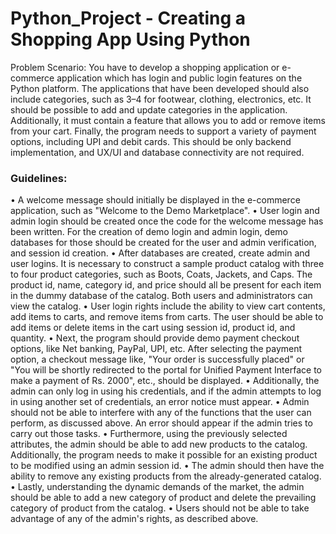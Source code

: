 # Python_Project - Creating a Shopping App Using Python

Problem Scenario: You have to develop a shopping application or e-commerce application which has login and public login features on the Python platform. The applications that have been developed should also include categories, such as 3–4 for footwear, clothing, electronics, etc. It should be possible to add and update categories in the application. Additionally, it must contain a feature that allows you to add or remove items from your cart. Finally, the program needs to support a variety of payment options, including UPI and debit cards. This should be only backend implementation, and UX/UI and database connectivity are not required.


<H3>Guidelines:</H3>
•	A welcome message should initially be displayed in the e-commerce application, such as "Welcome to the Demo Marketplace".
•	User login and admin login should be created once the code for the welcome message has been written. For the creation of demo login and admin login, demo databases for those should be created for the user and admin verification, and session id creation.
•	After databases are created, create admin and user logins. It is necessary to construct a sample product catalog with three to four product categories, such as Boots, Coats, Jackets, and Caps. The product id, name, category id, and price should all be present for each item in the dummy database of the catalog. Both users and administrators can view the catalog.
•	User login rights include the ability to view cart contents, add items to carts, and remove items from carts. The user should be able to add items or delete items in the cart using session id, product id, and quantity.
•	Next, the program should provide demo payment checkout options, like Net banking, PayPal, UPI, etc. After selecting the payment option, a checkout message like, "Your order is successfully placed" or "You will be shortly redirected to the portal for Unified Payment Interface to make a payment of Rs. 2000", etc., should be displayed. 
•	Additionally, the admin can only log in using his credentials, and if the admin attempts to log in using another set of credentials, an error notice must appear.
•	Admin should not be able to interfere with any of the functions that the user can perform, as discussed above. An error should appear if the admin tries to carry out those tasks.
•	Furthermore, using the previously selected attributes, the admin should be able to add new products to the catalog. Additionally, the program needs to make it possible for an existing product to be modified using an admin session id.
•	The admin should then have the ability to remove any existing products from the already-generated catalog.
•	Lastly, understanding the dynamic demands of the market, the admin should be able to add a new category of product and delete the prevailing category of product from the catalog. 
•	Users should not be able to take advantage of any of the admin's rights, as described above.
